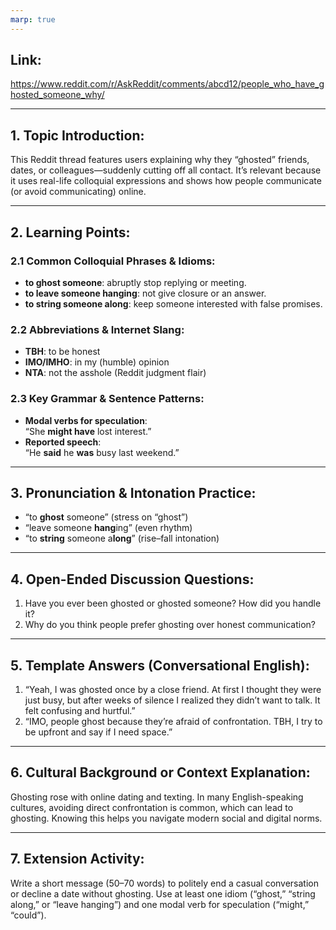 ```yaml
---
marp: true
---
```


## Link:
https://www.reddit.com/r/AskReddit/comments/abcd12/people_who_have_ghosted_someone_why/

---
## 1. Topic Introduction:
This Reddit thread features users explaining why they “ghosted” friends, dates, or colleagues—suddenly cutting off all contact. It’s relevant because it uses real-life colloquial expressions and shows how people communicate (or avoid communicating) online.

---
## 2. Learning Points:
### 2.1 Common Colloquial Phrases & Idioms:
- **to ghost someone**: abruptly stop replying or meeting.  
- **to leave someone hanging**: not give closure or an answer.  
- **to string someone along**: keep someone interested with false promises.

### 2.2 Abbreviations & Internet Slang:
- **TBH**: to be honest  
- **IMO/IMHO**: in my (humble) opinion  
- **NTA**: not the asshole (Reddit judgment flair)

### 2.3 Key Grammar & Sentence Patterns:
- **Modal verbs for speculation**:  
  “She **might have** lost interest.”  
- **Reported speech**:  
  “He **said** he **was** busy last weekend.”

---
## 3. Pronunciation & Intonation Practice:
- “to **ghost** someone” (stress on “ghost”)  
- “leave someone **hang**ing” (even rhythm)  
- “to **string** someone a**long**” (rise–fall intonation)

---
## 4. Open-Ended Discussion Questions:
1. Have you ever been ghosted or ghosted someone? How did you handle it?  
2. Why do you think people prefer ghosting over honest communication?

---
## 5. Template Answers (Conversational English):
1. “Yeah, I was ghosted once by a close friend. At first I thought they were just busy, but after weeks of silence I realized they didn’t want to talk. It felt confusing and hurtful.”  
2. “IMO, people ghost because they’re afraid of confrontation. TBH, I try to be upfront and say if I need space.”

---
## 6. Cultural Background or Context Explanation:
Ghosting rose with online dating and texting. In many English-speaking cultures, avoiding direct confrontation is common, which can lead to ghosting. Knowing this helps you navigate modern social and digital norms.

---
## 7. Extension Activity:
Write a short message (50–70 words) to politely end a casual conversation or decline a date without ghosting. Use at least one idiom (“ghost,” “string along,” or “leave hanging”) and one modal verb for speculation (“might,” “could”).